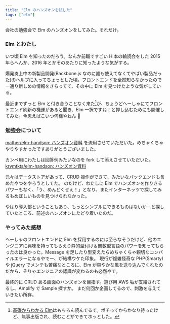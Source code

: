 ```yaml
---
title: "Elm のハンズオンを試した"
tags: ["elm"]
---
```


会社の勉強会で Elm のハンズオンをしてみた。それだけ。

### Elm とわたし

いつ頃 Elm を知ったのだろう。なんか前職ですごい H 本の輪読会をした 2015 年らへんか、2016 年とかそのあたりに知ったような気がする。

爆発炎上中の新製品開発(Backbone.js なのに誰も使えてなくてやばい製品だった)のヘルプに入ってちょっとした頃。フロントエンドを全然知らなかったので一通り新しめの情報をさらってて、その中に Elm を見つけたような気がしている。

最近までずっと Elm と付き合うことなく来た[^1]が、ちょうどへーしゃにてフロントエンド刷新の機運があると聞き、Elm 一択ですね！と押し込むためにも開催してみた。今思えばこいつ何様やねん 🤔

[^1]: [基礎からわかる Elm](https://www.amazon.co.jp/dp/4863542224/)はもちろん読んでるで。ポチってからかなり待ったけど、無事出版され、読むことができてホッとした。

### 勉強会について

[mather/elm-handson: ハンズオン資料](https://github.com/mather/elm-handson) を流用させていただいた。めちゃくちゃやりやすかったですありがとうございました。

カンペ用にわたしは回答例みたいなのを fork して添えさせていただいた。[krymtkts/elm-handson: ハンズオン資料](https://github.com/krymtkts/elm-handson)

元々はデータストアがあって、CRUD 操作ができて、みたいなバックエンドも含めたやつをやろうとしてた。
のだけど、わたしに Elm でハンズオンを作りきるパワーもなく、「う、めんどくせえ！」となり、またインターネッツで探してみるもめぼしいものを見つけられなかった。

やはり導入部ということもあり、もっとシンプルにできるものはないか－と探していたところ、前述のハンズオンにたどり着いたのだ。

### やってみた感想

へーしゃのフロントエンドに Elm を採用するのには至らなそうだけど、他のエンジニアに興味を持ってもらえり静的型付け＆関数型言語のパワーを知ってもらったのは良かった。Message を足したり型変えたらめちゃくちゃ親切なコンパイルエラーになるやでー、が結構ウケた印象。
現行が複雑怪奇な PHP(Smarty)や jQuery でメンテも苦痛なところに、Elm が爽やかな風を送り込んでくれたのだから、そりゃエンジニアの認識が変わるのも必然やで。

最終的に CRUD ある画面のハンズオンを目指す。遊び用 AWS 垢が支給されてるし、Amplify で Sample 探すか。
まだ何回か企画してるので、刺激を与えていきたい所存。
